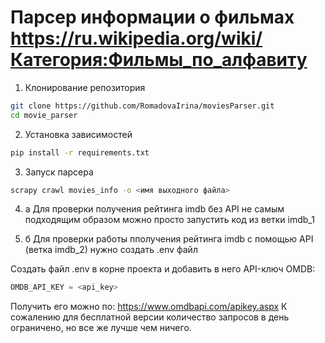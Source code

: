 # Парсер информации о фильмах https://ru.wikipedia.org/wiki/Категория:Фильмы_по_алфавиту

1. Клонирование репозитория
```sh
git clone https://github.com/RomadovaIrina/moviesParser.git
cd movie_parser
```

2. Установка зависимостей
```sh
pip install -r requirements.txt
```

3. Запуск парсера
```sh
scrapy crawl movies_info -o <имя выходного файла>
```

4. a  Для проверки получения рейтинга imdb без API не самым подходящим образом можно просто запустить код из ветки imdb_1

4. б Для проверки работы пполучения рейтинга imdb с помощью API (ветка imdb_2) нужно создать .env файл

Создать файл .env в корне проекта и добавить в него API-ключ OMDB:
```py
OMDB_API_KEY = <api_key>
```
Получить его можно по: https://www.omdbapi.com/apikey.aspx
К сожалению для бесплатной версии количество запросов в день ограничено, но все же лучше чем ничего.
